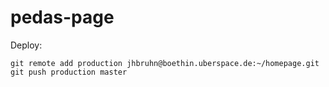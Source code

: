 pedas-page
==========

Deploy:

```
git remote add production jhbruhn@boethin.uberspace.de:~/homepage.git
git push production master
```
